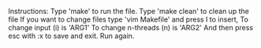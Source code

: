 Instructions:
Type 'make' to run the file.
Type 'make clean' to clean up the file
If you want to change files type 'vim Makefile' and press I to insert,
To change input (i) is 'ARG1'
To change n-threads (n) is 'ARG2'
And then press esc with :x to save and exit.
Run again.
